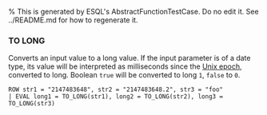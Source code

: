 % This is generated by ESQL's AbstractFunctionTestCase. Do no edit it. See ../README.md for how to regenerate it.

### TO LONG
Converts an input value to a long value. If the input parameter is of a date type,
its value will be interpreted as milliseconds since the [Unix epoch](https://en.wikipedia.org/wiki/Unix_time), converted to long.
Boolean `true` will be converted to long `1`, `false` to `0`.

```esql
ROW str1 = "2147483648", str2 = "2147483648.2", str3 = "foo"
| EVAL long1 = TO_LONG(str1), long2 = TO_LONG(str2), long3 = TO_LONG(str3)
```
